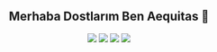 <h2 align="center">Merhaba Dostlarım Ben Aequitas 👋</h2>
<p align="center">
  <a href="https://discord.gg/Hp7Mx7T3zz" target"blank_"><img src="https://img.shields.io/badge/sunucumuz%20-7289DA.svg?&style=for-the-badge&logo=discord&logoColor=white"></a>
  <a href="https://youtube.com/channel/UCjaGxx605xAvXbNEfEoKFYg" target"blank_"><img src="https://img.shields.io/badge/Youtube%20-FF001C.svg?&style=for-the-badge&logo=youtube&logoColor=white"></a>
</a>
  <a href="https://instagram.com/aeqltas" target"blank_"><img src="https://img.shields.io/badge/INSTAGRAM%20-DC3175.svg?&style=for-the-badge&logo=instagram&logoColor=white"></a>
  <a href="https://github.com/AEQlTAS" target"blank_"><img src="https://img.shields.io/badge/GitHub%20-191717.svg?&style=for-the-badge&logo=github&logoColor=white"></a>
</p>
